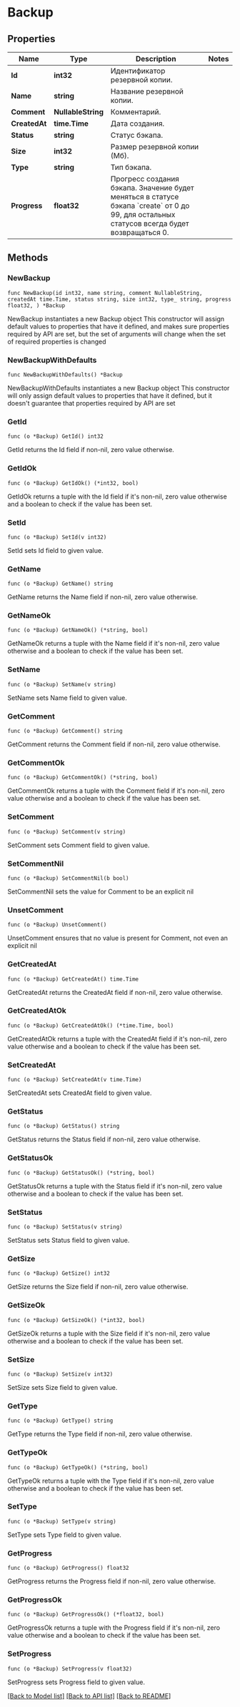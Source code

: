 # Backup

## Properties

Name | Type | Description | Notes
------------ | ------------- | ------------- | -------------
**Id** | **int32** | Идентификатор резервной копии. | 
**Name** | **string** | Название резервной копии. | 
**Comment** | **NullableString** | Комментарий. | 
**CreatedAt** | **time.Time** | Дата создания. | 
**Status** | **string** | Статус бэкапа. | 
**Size** | **int32** | Размер резервной копии (Мб). | 
**Type** | **string** | Тип бэкапа. | 
**Progress** | **float32** | Прогресс создания бэкапа. Значение будет меняться в статусе бэкапа &#x60;create&#x60; от 0 до 99, для остальных статусов всегда будет возвращаться 0. | 

## Methods

### NewBackup

`func NewBackup(id int32, name string, comment NullableString, createdAt time.Time, status string, size int32, type_ string, progress float32, ) *Backup`

NewBackup instantiates a new Backup object
This constructor will assign default values to properties that have it defined,
and makes sure properties required by API are set, but the set of arguments
will change when the set of required properties is changed

### NewBackupWithDefaults

`func NewBackupWithDefaults() *Backup`

NewBackupWithDefaults instantiates a new Backup object
This constructor will only assign default values to properties that have it defined,
but it doesn't guarantee that properties required by API are set

### GetId

`func (o *Backup) GetId() int32`

GetId returns the Id field if non-nil, zero value otherwise.

### GetIdOk

`func (o *Backup) GetIdOk() (*int32, bool)`

GetIdOk returns a tuple with the Id field if it's non-nil, zero value otherwise
and a boolean to check if the value has been set.

### SetId

`func (o *Backup) SetId(v int32)`

SetId sets Id field to given value.


### GetName

`func (o *Backup) GetName() string`

GetName returns the Name field if non-nil, zero value otherwise.

### GetNameOk

`func (o *Backup) GetNameOk() (*string, bool)`

GetNameOk returns a tuple with the Name field if it's non-nil, zero value otherwise
and a boolean to check if the value has been set.

### SetName

`func (o *Backup) SetName(v string)`

SetName sets Name field to given value.


### GetComment

`func (o *Backup) GetComment() string`

GetComment returns the Comment field if non-nil, zero value otherwise.

### GetCommentOk

`func (o *Backup) GetCommentOk() (*string, bool)`

GetCommentOk returns a tuple with the Comment field if it's non-nil, zero value otherwise
and a boolean to check if the value has been set.

### SetComment

`func (o *Backup) SetComment(v string)`

SetComment sets Comment field to given value.


### SetCommentNil

`func (o *Backup) SetCommentNil(b bool)`

 SetCommentNil sets the value for Comment to be an explicit nil

### UnsetComment
`func (o *Backup) UnsetComment()`

UnsetComment ensures that no value is present for Comment, not even an explicit nil
### GetCreatedAt

`func (o *Backup) GetCreatedAt() time.Time`

GetCreatedAt returns the CreatedAt field if non-nil, zero value otherwise.

### GetCreatedAtOk

`func (o *Backup) GetCreatedAtOk() (*time.Time, bool)`

GetCreatedAtOk returns a tuple with the CreatedAt field if it's non-nil, zero value otherwise
and a boolean to check if the value has been set.

### SetCreatedAt

`func (o *Backup) SetCreatedAt(v time.Time)`

SetCreatedAt sets CreatedAt field to given value.


### GetStatus

`func (o *Backup) GetStatus() string`

GetStatus returns the Status field if non-nil, zero value otherwise.

### GetStatusOk

`func (o *Backup) GetStatusOk() (*string, bool)`

GetStatusOk returns a tuple with the Status field if it's non-nil, zero value otherwise
and a boolean to check if the value has been set.

### SetStatus

`func (o *Backup) SetStatus(v string)`

SetStatus sets Status field to given value.


### GetSize

`func (o *Backup) GetSize() int32`

GetSize returns the Size field if non-nil, zero value otherwise.

### GetSizeOk

`func (o *Backup) GetSizeOk() (*int32, bool)`

GetSizeOk returns a tuple with the Size field if it's non-nil, zero value otherwise
and a boolean to check if the value has been set.

### SetSize

`func (o *Backup) SetSize(v int32)`

SetSize sets Size field to given value.


### GetType

`func (o *Backup) GetType() string`

GetType returns the Type field if non-nil, zero value otherwise.

### GetTypeOk

`func (o *Backup) GetTypeOk() (*string, bool)`

GetTypeOk returns a tuple with the Type field if it's non-nil, zero value otherwise
and a boolean to check if the value has been set.

### SetType

`func (o *Backup) SetType(v string)`

SetType sets Type field to given value.


### GetProgress

`func (o *Backup) GetProgress() float32`

GetProgress returns the Progress field if non-nil, zero value otherwise.

### GetProgressOk

`func (o *Backup) GetProgressOk() (*float32, bool)`

GetProgressOk returns a tuple with the Progress field if it's non-nil, zero value otherwise
and a boolean to check if the value has been set.

### SetProgress

`func (o *Backup) SetProgress(v float32)`

SetProgress sets Progress field to given value.



[[Back to Model list]](../README.md#documentation-for-models) [[Back to API list]](../README.md#documentation-for-api-endpoints) [[Back to README]](../README.md)


